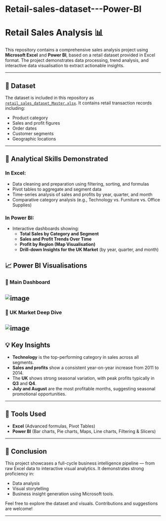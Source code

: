 # Retail-sales-dataset---Power-BI
# Retail Sales Analysis 📊

This repository contains a comprehensive sales analysis project using **Microsoft Excel** and **Power BI**, based on a retail dataset provided in Excel format. The project demonstrates data processing, trend analysis, and interactive data visualisation to extract actionable insights.

---

## 📁 Dataset

The dataset is included in this repository as [`retail_sales_dataset_Master.xlsx`](./retail_sales_dataset_Master.xlsx). It contains retail transaction records including:

- Product category
- Sales and profit figures
- Order dates
- Customer segments
- Geographic locations

---

## 🧠 Analytical Skills Demonstrated

### In Excel:
- Data cleaning and preparation using filtering, sorting, and formulas
- Pivot tables to aggregate and segment data
- Time-series analysis of sales and profits by year, quarter, and month
- Comparative category analysis (e.g., Technology vs. Furniture vs. Office Supplies)

### In Power BI:
- Interactive dashboards showing:
  - **Total Sales by Category and Segment**
  - **Sales and Profit Trends Over Time**
  - **Profit by Region (Map Visualisation)**
  - **Drill-down Insights for the UK Market** (by year, quarter, and month)





## 📈 Power BI Visualisations

### 🔹 Main Dashboard
![image](https://github.com/user-attachments/assets/e0b6f994-c6a7-46ff-bb01-e9e4c47af3da)
---

### 🔹 UK Market Deep Dive
![image](https://github.com/user-attachments/assets/f7749360-aa9c-457d-98d5-52fd7d2e6fa2)
---

## 💡 Key Insights

- **Technology** is the top-performing category in sales across all segments.
- **Sales and profits** show a consistent year-on-year increase from 2011 to 2014.
- The **UK** shows strong seasonal variation, with peak profits typically in **Q3** and **Q4**.
- **July and August** are the most profitable months, suggesting seasonal promotional opportunities.

---

## 🚀 Tools Used

- **Excel** (Advanced formulas, Pivot Tables)
- **Power BI** (Bar charts, Pie charts, Maps, Line charts, Filtering & Slicers)

---

## 📌 Conclusion

This project showcases a full-cycle business intelligence pipeline — from raw Excel data to interactive visual analytics. It demonstrates strong proficiency in:
- Data analysis
- Visual storytelling
- Business insight generation using Microsoft tools.

Feel free to explore the dataset and visuals. Contributions and suggestions are welcome!

---
